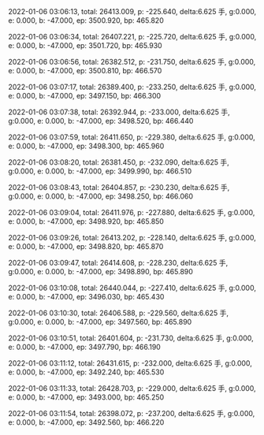 2022-01-06 03:06:13, total: 26413.009, p: -225.640, delta:6.625 手, g:0.000, e: 0.000, b: -47.000, ep: 3500.920, bp: 465.820

2022-01-06 03:06:34, total: 26407.221, p: -225.720, delta:6.625 手, g:0.000, e: 0.000, b: -47.000, ep: 3501.720, bp: 465.930

2022-01-06 03:06:56, total: 26382.512, p: -231.750, delta:6.625 手, g:0.000, e: 0.000, b: -47.000, ep: 3500.810, bp: 466.570

2022-01-06 03:07:17, total: 26389.400, p: -233.250, delta:6.625 手, g:0.000, e: 0.000, b: -47.000, ep: 3497.150, bp: 466.300

2022-01-06 03:07:38, total: 26392.944, p: -233.000, delta:6.625 手, g:0.000, e: 0.000, b: -47.000, ep: 3498.520, bp: 466.440

2022-01-06 03:07:59, total: 26411.650, p: -229.380, delta:6.625 手, g:0.000, e: 0.000, b: -47.000, ep: 3498.300, bp: 465.960

2022-01-06 03:08:20, total: 26381.450, p: -232.090, delta:6.625 手, g:0.000, e: 0.000, b: -47.000, ep: 3499.990, bp: 466.510

2022-01-06 03:08:43, total: 26404.857, p: -230.230, delta:6.625 手, g:0.000, e: 0.000, b: -47.000, ep: 3498.250, bp: 466.060

2022-01-06 03:09:04, total: 26411.976, p: -227.880, delta:6.625 手, g:0.000, e: 0.000, b: -47.000, ep: 3498.920, bp: 465.850

2022-01-06 03:09:26, total: 26413.202, p: -228.140, delta:6.625 手, g:0.000, e: 0.000, b: -47.000, ep: 3498.820, bp: 465.870

2022-01-06 03:09:47, total: 26414.608, p: -228.230, delta:6.625 手, g:0.000, e: 0.000, b: -47.000, ep: 3498.890, bp: 465.890

2022-01-06 03:10:08, total: 26440.044, p: -227.410, delta:6.625 手, g:0.000, e: 0.000, b: -47.000, ep: 3496.030, bp: 465.430

2022-01-06 03:10:30, total: 26406.588, p: -229.560, delta:6.625 手, g:0.000, e: 0.000, b: -47.000, ep: 3497.560, bp: 465.890

2022-01-06 03:10:51, total: 26401.604, p: -231.730, delta:6.625 手, g:0.000, e: 0.000, b: -47.000, ep: 3497.790, bp: 466.190

2022-01-06 03:11:12, total: 26431.615, p: -232.000, delta:6.625 手, g:0.000, e: 0.000, b: -47.000, ep: 3492.240, bp: 465.530

2022-01-06 03:11:33, total: 26428.703, p: -229.000, delta:6.625 手, g:0.000, e: 0.000, b: -47.000, ep: 3493.000, bp: 465.250

2022-01-06 03:11:54, total: 26398.072, p: -237.200, delta:6.625 手, g:0.000, e: 0.000, b: -47.000, ep: 3492.560, bp: 466.220